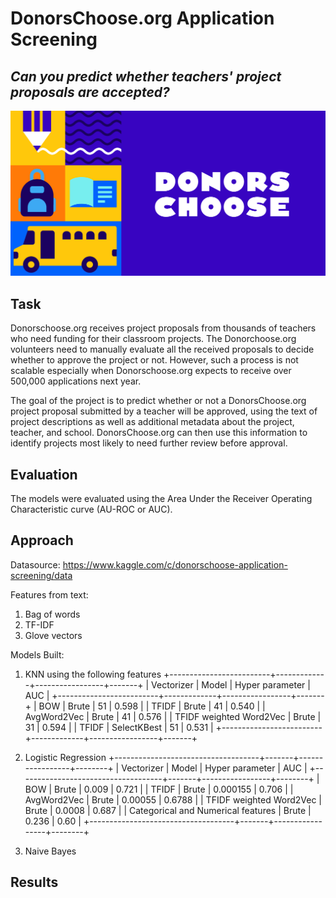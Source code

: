 # DonorsChoose.org Application Screening
## *Can you predict whether teachers' project proposals are accepted?*


![Image description](donorschoose_logo.png) <br />

## Task 

Donorschoose.org receives project proposals from thousands of teachers who need funding for their classroom projects. The Donorchoose.org volunteers need to manually evaluate all the received proposals to decide whether to approve the project or not. However, such a process is not scalable especially when Donorschoose.org expects to receive over 500,000 applications next year. 

The goal of the project is to predict whether or not a DonorsChoose.org project proposal submitted by a teacher will be approved, using the text of project descriptions as well as additional metadata about the project, teacher, and school. DonorsChoose.org can then use this information to identify projects most likely to need further review before approval. 

## Evaluation 

The models were evaluated using the Area Under the Receiver Operating Characteristic curve (AU-ROC or AUC).

## Approach

Datasource: https://www.kaggle.com/c/donorschoose-application-screening/data

Features from text: 
1) Bag of words
2) TF-IDF 
3) Glove vectors 

Models Built:
1) KNN using the following features 
+-------------------------+-------------+-----------------+-------+
|        Vectorizer       |    Model    | Hyper parameter |  AUC  |
+-------------------------+-------------+-----------------+-------+
|           BOW           |    Brute    |        51       | 0.598 |
|          TFIDF          |    Brute    |        41       | 0.540 |
|       AvgWord2Vec       |    Brute    |        41       | 0.576 |
| TFIDF weighted Word2Vec |    Brute    |        31       | 0.594 |
|          TFIDF          | SelectKBest |        51       | 0.531 |
+-------------------------+-------------+-----------------+-------+
2) Logistic Regression 
+------------------------------------+-------+-----------------+--------+
|             Vectorizer             | Model | Hyper parameter |  AUC   |
+------------------------------------+-------+-----------------+--------+
|                BOW                 | Brute |      0.009      | 0.721  |
|               TFIDF                | Brute |     0.000155    | 0.706  |
|            AvgWord2Vec             | Brute |     0.00055     | 0.6788 |
|      TFIDF weighted Word2Vec       | Brute |      0.0008     | 0.687  |
| Categorical and Numerical features | Brute |      0.236      |  0.60  |
+------------------------------------+-------+-----------------+--------+

3) Naive Bayes


## Results 


